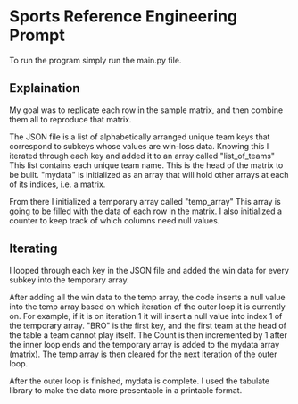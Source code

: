 # Sports Reference Engineering Prompt 
To run the program simply run the main.py file.

## Explaination
My goal was to replicate each row in the sample matrix, and then combine them all to reproduce that matrix.

The JSON file is a list of alphabetically arranged unique team keys that correspond to subkeys whose values are win-loss data.
Knowing this I iterated through each key and added it to an array called "list_of_teams" This list contains each unique team name. This is the head of the matrix to be built.
"mydata" is initialized as an array that will hold other arrays at each of its indices, i.e. a matrix.

From there I initialized a temporary array called "temp_array" This array is going to be filled with the data of each row in the matrix.
I also initialized a counter to keep track of which columns need null values.

## Iterating
I looped through each key in the JSON file and added the win data for every subkey into the temporary array.

After adding all the win data to the temp array, the code inserts a null value into the temp array based on which iteration of the outer loop it is currently on.
For example, if it is on iteration 1 it will insert a null value into index 1 of the temporary array. "BRO" is the first key, and the first team at the head of the table a team cannot play itself.
The Count is then incremented by 1 after the inner loop ends and the temporary array is added to the mydata array (matrix). 
The temp array is then cleared for the next iteration of the outer loop.

After the outer loop is finished, mydata is complete. I used the tabulate library to make the data more presentable in a printable format.
